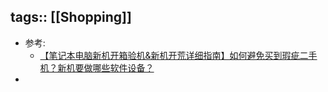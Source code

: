 tags:: [[Shopping]]
---

- 参考:
	- [【笔记本电脑新机开箱验机&新机开荒详细指南】如何避免买到瑕疵二手机？新机要做哪些软件设备？](https://www.bilibili.com/video/BV15i421h7gd/?vd_source=f1fbb083ddef12dcff3388779faac201)
-